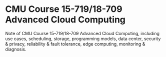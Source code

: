 # CMU Course 15-719/18-709 Advanced Cloud Computing

Note of CMU Course 15-719/18-709 Advanced Cloud Computing, including use cases, scheduling, storage, programming models, data center, security & privacy, reliability & fault tolerance, edge computing, monitoring & diagnosis.
